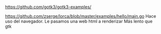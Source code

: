 https://github.com/gotk3/gotk3-examples/

https://github.com/zserge/lorca/blob/master/examples/hello/main.go
Hace uso del navegador.
Le pasamos una web html a renderizar
Más lento que gtk
